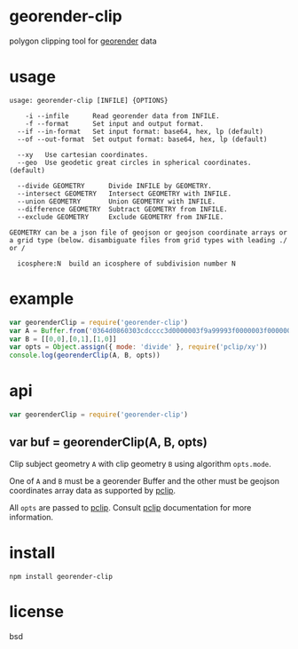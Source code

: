 # georender-clip

polygon clipping tool for [georender][] data

[georender]: https://github.com/peermaps/docs/blob/master/georender.md

# usage

```
usage: georender-clip [INFILE] {OPTIONS}

    -i --infile      Read georender data from INFILE.
    -f --format      Set input and output format.
  --if --in-format   Set input format: base64, hex, lp (default)
  --of --out-format  Set output format: base64, hex, lp (default)

  --xy   Use cartesian coordinates.
  --geo  Use geodetic great circles in spherical coordinates. (default)

  --divide GEOMETRY      Divide INFILE by GEOMETRY.
  --intersect GEOMETRY   Intersect GEOMETRY with INFILE.
  --union GEOMETRY       Union GEOMETRY with INFILE.
  --difference GEOMETRY  Subtract GEOMETRY from INFILE.
  --exclude GEOMETRY     Exclude GEOMETRY from INFILE.

GEOMETRY can be a json file of geojson or geojson coordinate arrays or
a grid type (below. disambiguate files from grid types with leading ./ or /

  icosphere:N  build an icosphere of subdivision number N

```

# example

``` js
var georenderClip = require('georender-clip')
var A = Buffer.from('0364d0860303cdcccc3d0000003f9a99993f0000003f0000003f0000c03f0100010200', 'hex')
var B = [[0,0],[0,1],[1,0]]
var opts = Object.assign({ mode: 'divide' }, require('pclip/xy'))
console.log(georenderClip(A, B, opts))
```

# api

``` js
var georenderClip = require('georender-clip')
```

## var buf = georenderClip(A, B, opts)

Clip subject geometry `A` with clip geometry `B` using algorithm `opts.mode`.

One of `A` and `B` must be a georender Buffer and the other must be geojson coordinates array data
as supported by [pclip][].

All `opts` are passed to [pclip][]. Consult [pclip][] documentation for more information.

[pclip]: https://github.com/substack/pclip

# install

```
npm install georender-clip
```

# license

bsd

